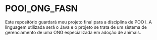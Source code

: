 # POOI_ONG_FASN
Este repositório guardará meu projeto final para a disciplina de POO I. A linguagem utilizada será o Java e o projeto se trata de um sistema de gerenciamento de uma ONG especializada em adoção de animais.
